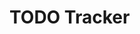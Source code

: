 TODO Tracker
============
<!--
TODO: Fill in a description of what the TODO tracker is.
TODO: Fill in a list of example use cases we want to support.
-->
